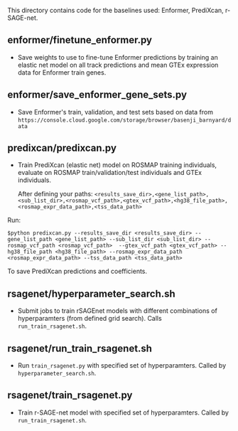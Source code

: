 This directory contains code for the baselines used: Enformer, PrediXcan, r-SAGE-net. 

## enformer/finetune_enformer.py 
- Save weights to use to fine-tune Enformer predictions by training an elastic net model on all track predictions and mean GTEx expression data for Enformer train genes. 

## enformer/save_enformer_gene_sets.py 
- Save Enformer's train, validation, and test sets based on data from `https://console.cloud.google.com/storage/browser/basenji_barnyard/data`

## predixcan/predixcan.py 
- Train PrediXcan (elastic net) model on ROSMAP training individuals, evaluate on ROSMAP train/validation/test individuals and GTEx individuals.

  After defining your paths: 
`<results_save_dir>,<gene_list_path>,<sub_list_dir>,<rosmap_vcf_path>,<gtex_vcf_path>,<hg38_file_path>,<rosmap_expr_data_path>,<tss_data_path>`  

Run:

`$python predixcan.py --results_save_dir <results_save_dir> --gene_list_path <gene_list_path> --sub_list_dir <sub_list_dir> --rosmap_vcf_path <rosmap_vcf_path>  --gtex_vcf_path <gtex_vcf_path> --hg38_file_path <hg38_file_path> --rosmap_expr_data_path <rosmap_expr_data_path> --tss_data_path <tss_data_path>`   

To save PrediXcan predictions and coefficients. 

## rsagenet/hyperparameter_search.sh 
- Submit jobs to train rSAGEnet models with different combinations of hyperparamters (from defined grid search). Calls `run_train_rsagenet.sh`. 

## rsagenet/run_train_rsagenet.sh 
- Run `train_rsagenet.py` with specified set of hyperparamters. Called by `hyperparameter_search.sh`.

## rsagenet/train_rsagenet.py
- Train r-SAGE-net model with specified set of hyperparamters. Called by `run_train_rsagenet.sh`.

